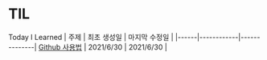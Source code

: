 # TIL
Today I Learned
| 주제 | 최초 생성일 | 마지막 수정일 |
|------|------------|--------------|
[Github 사용법](./Git/Github.md) | 2021/6/30 | 2021/6/30 |

